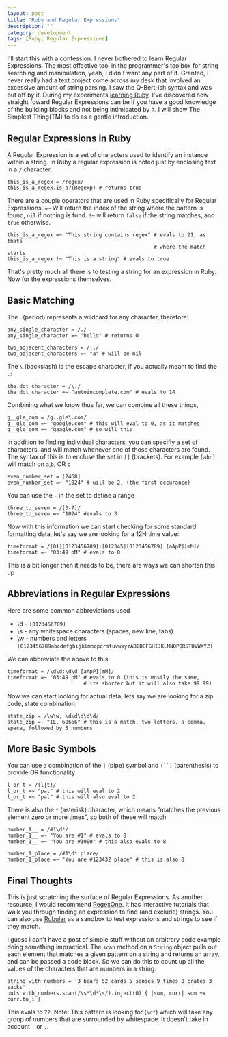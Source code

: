 ```yaml
---
layout: post
title: "Ruby and Regular Expressions"
description: ""
category: development
tags: [Ruby, Regular Expressions]
---
```

I'll start this with a confession.  I never bothered to learn Regular Expressions.  The most effective tool in the programmer's toolbox for string searching and manipulation, yeah, I didn't want any part of it.  Granted, I never really had a text project come across my desk that involved an excessive amount of string parsing.  I saw the Q-Bert-ish syntax and was put off by it.  During my experiments [learning Ruby](http://autoincomplete.com/2013/06/18/Dynamic-Eye-for-the-Static-Guy/), I've discovered how straight foward Regular Expressions can be if you have a good knowledge of the building blocks and not being intimidated by it.  I will show The Simplest Thing(TM) to do as a gentle introduction.

Regular Expressions in Ruby
----
A Regular Expression is a set of characters used to identify an instance within a string.  In Ruby a regular expression is noted just by enclosing text in a `/` character.

    this_is_a_regex = /regex/
    this_is_a_regex.is_a?(Regexp) # returns true

There are a couple operators that are used in Ruby specifically for Regular Expressions.  `=~` Will return the index of the string where the pattern is found, `nil` if nothing is fund.  `!~` will return `false` if the string matches, and `true` otherwise.

    this_is_a_regex =~ "This string contains regex" # evals to 21, as thats 
                                                    # where the match starts
    this_is_a_regex !~ "This is a string" # evals to true

That's pretty much all there is to testing a string for an expression in Ruby.  Now for the expressions themselves.

Basic Matching
----

The `.`(period) represents a wildcard for any character, therefore:

    any_single_character = /./
    any_single_character =~ "hello" # returns 0

    two_adjacent_characters = /../
    two_adjacent_characters =~ "a" # will be nil

The `\` (backslash) is the escape character, if you actually meant to find the `.`:

    the_dot_character = /\./
    the_dot_character =~ "autoincomplete.com" # evals to 14

Combining what we know thus far, we can combine all these things,

    g__gle_com = /g..gle\.com/
    g__gle_com =~ "google.com" # this will eval to 0, as it matches
    g__gle_com =~ "gaagle.com" # so will this

In addition to finding individual characters, you can specifiy a set of characters, and will match whenever one of those characters are found.  The syntax of this is to encluse the set in `[]` (brackets).  For example `[abc]` will match on `a`,`b`, OR `c`

    even_number_set = [2468]
    even_number_set =~ "1024" # will be 2, (the first occurance)

You can use the `-` in the set to define a range

    three_to_seven = /[3-7]/
    three_to_seven =~ "1024" #evals to 3

Now with this information we can start checking for some standard formatting data, let's say we are looking for a 12H time value:

    timeformat = /[01][0123456789]:[012345][0123456789] [aApP][mM]/
    timeformat =~ "03:49 pM" # evals to 0

This is a bit longer then it needs to be, there are ways we can shorten this up

Abbreviations in Regular Expressions
---
Here are some common abbreviations used

* \d - `[0123456789]`
* \s - any whitespace characters (spaces, new line, tabs)
* \w - numbers and letters `[0123456789abcdefghijklmnopqrstuvwxyzABCDEFGHIJKLMNOPQRSTUVWXYZ]`

We can abbreviate the above to this:

    timeformat = /\d\d:\d\d [aApP][mM]/
    timeformat =~ "03:49 pM" # evals to 0 (this is mostly the same, 
                             # its shorter but it will also take 99:99)

Now we can start looking for actual data, lets say we are looking for a zip code, state combination:

    state_zip = /\w\w, \d\d\d\d\d/
    state_zip =~ "IL, 60666" # this is a match, two letters, a comma, space, followed by 5 numbers

More Basic Symbols
---
You can use a combination of the `|` (pipe) symbol and `(``)` (parenthesis) to provide OR functionality

    l_or_t = /(l|t)/
    l_or_t =~ "pat" # this will eval to 2
    l_or_t =~ "pal" # this will also eval to 2

There is also the `*` (asterisk) character, which means "matches the previous element zero or more times", so both of these will match

    number_1__ = /#1\d*/
    number_1__ =~ "You are #1" # evals to 8
    number_1__ =~ "You are #1000" # this also evals to 8

    number_1_place = /#1\d* place/
    number_1_place =~ "You are #123432 place" # this is also 8

Final Thoughts
---
This is just scratching the surface of Regular Expressions.  As another resource, I would recommend [RegexOne](http://regexone.com/).  It has interactive tutorials that walk you through finding an expression to find (and exclude) strings. You can also use [Rubular](http://rubular.com/) as a sandbox to test expressions and strings to see if they match.

I guess i can't have a post of simple stuff without an arbitrary code example doing something impractical. The `scan` method on a `String` object pulls out each element that matches a given pattern on a string and returns an array, and can be passed a code block.  So we can do this to count up all the values of the characters that are numbers in a string:

    string_with_numbers = '3 bears 52 cards 5 senses 9 times 0 crates 3 sacks'
    puts with_numbers.scan(/\s*\d*\s/).inject(0) { |sum, curr| sum += curr.to_i }

This evals to `72`.  Note: This pattern is looking for (`\d*`) which will take any group of numbers that are surrounded by whitespace.  It doesn't take in account `.` or `,`.